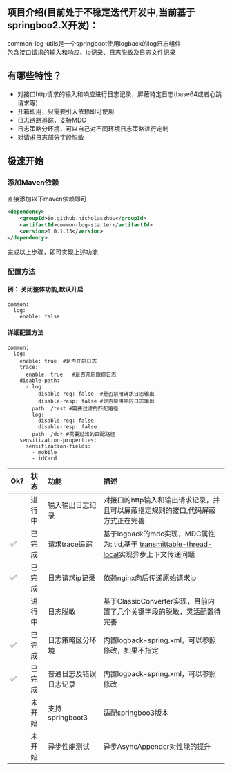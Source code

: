 项目介绍(目前处于不稳定迭代开发中,当前基于springboo2.X开发)：
-------------------------------------

common-log-utils是一个springboot使用logback的log日志组件<br>
包含接口请求的输入和响应、ip记录、日志脱敏及日志文件记录  


有哪些特性？  
-----
* 对接口http请求的输入和响应进行日志记录，屏蔽特定日志(base64或者心跳请求等)
* 开箱即用，只需要引入依赖即可使用
* 日志链路追踪，支持MDC
* 日志策略分环境，可以自己对不同环境日志策略进行定制
* 对请求日志部分字段脱敏

极速开始
-------------------------------------
### 添加Maven依赖
直接添加以下maven依赖即可

```xml
<dependency>
    <groupId>io.github.nicholaszhou</groupId>
    <artifactId>common-log-starter</artifactId>
    <version>0.0.1.13</version>
</dependency>
```
完成以上步骤，即可实现上述功能
### 配置方法
#### 例： 关闭整体功能,默认开启
```
common:
  log:
    enable: false
```
#### 详细配置方法
```
common:
  log:
    enable: true  #是否开启日志
    trace:
      enable: true   #是否开启跟踪日志
    disable-path:
      - log:
          disable-req: false  #是否禁用请求日志输出
          disable-resp: false #是否禁用响应日志输出
        path: /test #需要过滤的匹配路径
      - log:
          disable-req: false
          disable-resp: false
        path: /do* #需要过滤的匹配路径
    sensitization-properties:
      sensitization-fields:
        - mobile
        - idCard
```

| Ok?                | 状态  | 功能            | 描述                                                                                                                            |
|:-------------------|:----|:--------------|:------------------------------------------------------------------------------------------------------------------------------|
| &nbsp;&nbsp;&nbsp; | 进行中 | 输入输出日志记录      | 对接口的http输入和输出请求记录，并且可以屏蔽指定规则的接口,代码屏蔽方式正在完善                                                                                    | 
| :white_check_mark: | 已完成 | 请求trace追踪     | 基于logback的mdc实现，MDC属性为: tid,基于 [transmittable-thread-local](https://github.com/alibaba/transmittable-thread-local)实现异步上下文传递问题 | 
| :white_check_mark: | 已完成 | 日志请求ip记录      | 依赖nginx向后传递原始请求ip                                                                                                             | 
| &nbsp;&nbsp;&nbsp; | 进行中 | 日志脱敏          | 基于ClassicConverter实现，目前内置了几个关键字段的脱敏，灵活配置待完善                                                                                   |
| :white_check_mark: | 已完成 | 日志策略区分环境      | 内置logback-spring.xml，可以参照修改，如果不指定                                                                                             |
| :white_check_mark: | 已完成 | 普通日志及错误日志记录   | 内置logback-spring.xml，可以参照修改                                                                                                   |
| &nbsp;&nbsp;&nbsp; | 未开始 | 支持springboot3 | 适配springboo3版本                                                                                                                |
| &nbsp;&nbsp;&nbsp; | 未开始 | 异步性能测试        | 异步AsyncAppender对性能的提升                                                                                                   |
